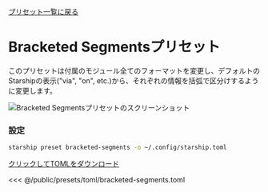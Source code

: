 [プリセット一覧に戻る](./#bracketed-segments)

# Bracketed Segmentsプリセット

このプリセットは付属のモジュール全てのフォーマットを変更し、デフォルトのStarshipの表示("via", "on", etc.)から、それぞれの情報を括弧で区分けするように変更します。

![Bracketed Segmentsプリセットのスクリーンショット](/presets/img/bracketed-segments.png)

### 設定

```sh
starship preset bracketed-segments -o ~/.config/starship.toml
```

[クリックしてTOMLをダウンロード](/presets/toml/bracketed-segments.toml)

<<< @/public/presets/toml/bracketed-segments.toml
